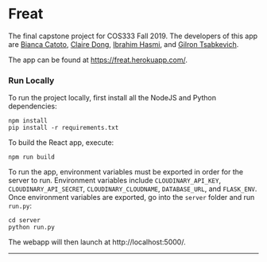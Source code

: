# Freat

The final capstone project for COS333 Fall 2019. The developers of this app are [Bianca Catoto](https://github.com/bcatoto),
[Claire Dong](https://github.com/claired976), [Ibrahim Hasmi](https://github.com/Ibrahim-Hashmi), and [Gilron Tsabkevich](https://github.com/GilronTs).<br>

The app can be found at https://freat.herokuapp.com/.

### Run Locally

To run the project locally, first install all the NodeJS and Python dependencies:

```
npm install
pip install -r requirements.txt
```

To build the React app, execute:

```
npm run build
```

To run the app, environment variables must be exported in order for the server to run. Environment variables include `CLOUDINARY_API_KEY`, `CLOUDINARY_API_SECRET`, `CLOUDINARY_CLOUDNAME`, `DATABASE_URL`, and `FLASK_ENV`. Once environment variables are exported, go into the `server` folder and run `run.py`:

```
cd server
python run.py
```

The webapp will then launch at http://localhost:5000/.

<hr>
